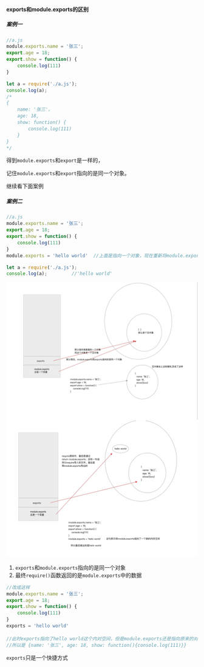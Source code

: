#### exports和module.exports的区别

##### 案例一
```js
//a.js
module.exports.name = '张三';
export.age = 18;
export.show = function() {
	console.log(111)
}
```

```js
let a = require('./a.js');
console.log(a);
/*
{
	name: '张三'，
	age: 18,
	show: function() {
		console.log(111)
	}
}
*/
```
得到`module.exports`和`export`是一样的，

记住`module.exports`和`export`指向的是同一个对象。

继续看下面案例

##### 案例二

```js
//a.js
module.exports.name = '张三';
export.age = 18;
export.show = function() {
	console.log(111)
}
module.exports = 'hello world'	//上面是指向一个对象，现在重新将module.exports指向一个字符串了
```

```js
let a = require('./a.js');
console.log(a);			//'hello world'
```

![](./images/1532056758524.jpg)
![](./images/1532057381766.jpg)

1. `exports`和`module.exports`指向的是同一个对象
2. 最终`require()`函数返回的是`module.exports`中的数据


```js
//改成这样
module.exports.name = '张三';
export.age = 18;
export.show = function() {
	console.log(111)
}
exports = 'hello world'

//此时exports指向了hello world这个内对空间，但是module.exports还是指向原来的对象，
//所以是 {name: '张三', age: 18, show: function(){console.log(111)}}
```

`exports`只是一个快捷方式